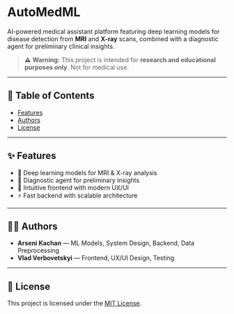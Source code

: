 # AutoMedML

AI-powered medical assistant platform featuring deep learning models for disease detection from **MRI** and **X-ray** scans, combined with a diagnostic agent for preliminary clinical insights.  

> ⚠️ **Warning:** This project is intended for **research and educational purposes only**. Not for medical use.
---
## 📑 Table of Contents
- [Features](#-features)
- [Authors](#-authors)
- [License](#-license)

---
## ✨ Features
- 🧠 Deep learning models for MRI & X-ray analysis
- 🤖 Diagnostic agent for preliminary insights
- 🎨 Intuitive frontend with modern UX/UI
- ⚡ Fast backend with scalable architecture
---

## 👨‍💻 Authors
- **Arseni Kachan** — ML Models, System Design, Backend, Data Preprocessing  
- **Vlad Verbovetskyi** — Frontend, UX/UI Design, Testing
---
## 📜 License
This project is licensed under the [MIT License](LICENSE).

